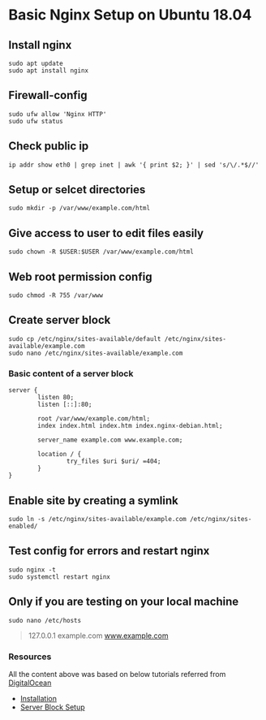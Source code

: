 # Basic Nginx Setup on Ubuntu 18.04 #

## Install nginx ##

```console
sudo apt update
sudo apt install nginx
```

## Firewall-config ##

```console
sudo ufw allow 'Nginx HTTP'
sudo ufw status
```

## Check public ip ##

```console
ip addr show eth0 | grep inet | awk '{ print $2; }' | sed 's/\/.*$//'
```

## Setup or selcet directories ##

```console
sudo mkdir -p /var/www/example.com/html
```

## Give access to user to edit files easily ##

```console
sudo chown -R $USER:$USER /var/www/example.com/html
```

## Web root permission config ##

```console
sudo chmod -R 755 /var/www
```

## Create server block ##

```console
sudo cp /etc/nginx/sites-available/default /etc/nginx/sites-available/example.com
sudo nano /etc/nginx/sites-available/example.com
```

### Basic content of a server block ###

```
server {
        listen 80;
        listen [::]:80;

        root /var/www/example.com/html;
        index index.html index.htm index.nginx-debian.html;

        server_name example.com www.example.com;

        location / {
                try_files $uri $uri/ =404;
        }
}
```

## Enable site by creating a symlink ##

```console
sudo ln -s /etc/nginx/sites-available/example.com /etc/nginx/sites-enabled/
```

## Test config for errors and restart nginx ##

```console
sudo nginx -t
sudo systemctl restart nginx
```

## Only if you are testing on your local machine ##

```console
sudo nano /etc/hosts
```

> 127.0.0.1 example.com www.example.com

### Resources ###

All the content above was based on below tutorials referred from [DigitalOcean](https://www.digitalocean.com)

- [Installation](https://www.digitalocean.com/community/tutorials/how-to-install-nginx-on-ubuntu-18-04)
- [Server Block Setup](https://www.digitalocean.com/community/tutorials/how-to-set-up-nginx-server-blocks-virtual-hosts-on-ubuntu-16-04)